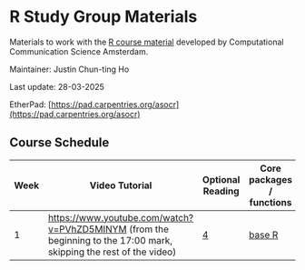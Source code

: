 # R Study Group Materials

Materials to work with the [R course material]([https://www.py4e.com/](https://github.com/ccs-amsterdam/r-course-material)) developed by Computational Communication Science Amsterdam.

Maintainer: Justin Chun-ting Ho

Last update: 28-03-2025

EtherPad: [https://pad.carpentries.org/asocr](https://pad.carpentries.org/asocr)

## Course Schedule

| Week | Video Tutorial | Optional Reading | Core packages / functions |
|----|---|---|---|
| 1 | https://www.youtube.com/watch?v=PVhZD5MINYM (from the beginning to the 17:00 mark, skipping the rest of the video) | [4](https://r4ds.had.co.nz/workflow-basics.html) | [base R](https://github.com/rstudio/cheatsheets/blob/main/base-r.pdf)
